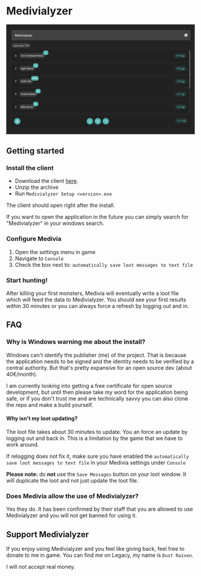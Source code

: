 # Medivialyzer
![medivialyzer-preview](https://github.com/alex1431999/Medivialyzer/blob/main/docs/assets/medivialyzer-preview.PNG)

## Getting started
### Install the client
- Download the client [here](https://github.com/alex1431999/Medivialyzer/releases/download/test-release/medivialyzer.zip).
- Unzip the archive
- Run `Medivialyzer Setup <version>.exe`

The client should open right after the install.

If you want to open the application in the future you can simply search for "Medivialyzer" in your windows search.

### Configure Medivia
1. Open the settings menu in game
2. Navigate to `Console`
3. Check the box next to: `automatically save loot messages to text file`

### Start hunting!
After killing your first monsters, Medivia will eventually write a loot file which will feed the data
to Medivialyzer. You should see your first results within 30 minutes or you can always force a refresh
by logging out and in.

## FAQ
### Why is Windows warning me about the install?
Windows can't identify the publisher (me) of the project. That is because the application needs to be
signed and the identity needs to be verified by a central authority. But that's pretty expansive for an open source
dev (about 40€/month).

I am currently looking into getting a free certificate for open source development, but until then
please take my word for the application being safe, or if you don't trust me and are technically
savvy you can also clone the repo and make a build yourself.

#### Why isn't my loot updating?
The loot file takes about 30 minutes to update. You an force an update by logging out and back in.
This is a limitation by the game that we have to work around.

If relogging does not fix it, make sure you have enabled the `automatically save loot messages to text file` 
in your Medivia settings under `Console`

**Please note:** do **not** use the `Save Messages` button on your loot window. It will duplicate the loot
and not just update the loot file.

### Does Medivia allow the use of Medivialyzer?
Yes they do. It has been confirmed by their staff that you are allowed to use Medivialyzer and you will
not get banned for using it.

## Support Medivialyzer
If you enjoy using Medivialyzer and you feel like giving back, feel free to donate to me in game. 
You can find me on Legacy, my name is `Dust Raiven`.

I will not accept real money.